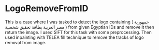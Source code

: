 # LogoRemoveFromID
This is a case where I was tasked to detect the logo containing ( جمهورية مصر العربية بطاقة تحقيق شخصية ) from given Egyptian IDs and remove it then return the image. I used SIFT for this task with some preprocessing. Then used inpainting with TELEA fill technique to remove the tracks of logo removal from image.
